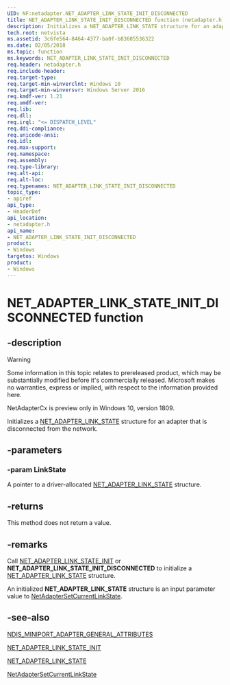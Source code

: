```yaml
---
UID: NF:netadapter.NET_ADAPTER_LINK_STATE_INIT_DISCONNECTED
title: NET_ADAPTER_LINK_STATE_INIT_DISCONNECTED function (netadapter.h)
description: Initializes a NET_ADAPTER_LINK_STATE structure for an adapter that is disconnected from the network.
tech.root: netvista
ms.assetid: 3c6fe564-8464-4377-ba0f-b83605536322
ms.date: 02/05/2018
ms.topic: function
ms.keywords: NET_ADAPTER_LINK_STATE_INIT_DISCONNECTED
req.header: netadapter.h
req.include-header:
req.target-type:
req.target-min-winverclnt: Windows 10
req.target-min-winversvr: Windows Server 2016
req.kmdf-ver: 1.21
req.umdf-ver:
req.lib:
req.dll:
req.irql: "<= DISPATCH_LEVEL"
req.ddi-compliance:
req.unicode-ansi:
req.idl:
req.max-support:
req.namespace:
req.assembly:
req.type-library: 
req.alt-api:
req.alt-loc:
req.typenames: NET_ADAPTER_LINK_STATE_INIT_DISCONNECTED
topic_type: 
- apiref
api_type: 
- HeaderDef
api_location:
- netadapter.h
api_name: 
- NET_ADAPTER_LINK_STATE_INIT_DISCONNECTED
product:
- Windows
targetos: Windows
product:
- Windows
---
```


# NET_ADAPTER_LINK_STATE_INIT_DISCONNECTED function


## -description

> [!WARNING]
> Some information in this topic relates to prereleased product, which may be substantially modified before it's commercially released. Microsoft makes no warranties, express or implied, with respect to the information provided here.
>
> NetAdapterCx is preview only in Windows 10, version 1809.

Initializes a [NET_ADAPTER_LINK_STATE](ns-netadapter-_net_adapter_link_state.md) structure for an adapter that is disconnected from the network.

## -parameters

### -param LinkState
A pointer to a driver-allocated [NET_ADAPTER_LINK_STATE](ns-netadapter-_net_adapter_link_state.md) structure.

## -returns
This method does not return a value.

## -remarks

Call [NET_ADAPTER_LINK_STATE_INIT](nf-netadapter-net_adapter_link_state_init.md) or **NET_ADAPTER_LINK_STATE_INIT_DISCONNECTED** to initialize a [NET_ADAPTER_LINK_STATE](ns-netadapter-_net_adapter_link_state.md) structure.

An initialized **NET_ADAPTER_LINK_STATE** structure is an input parameter value to [NetAdapterSetCurrentLinkState](nf-netadapter-netadaptersetcurrentlinkstate.md).



## -see-also

[NDIS_MINIPORT_ADAPTER_GENERAL_ATTRIBUTES](../ndis/ns-ndis-_ndis_miniport_adapter_attributes.md)

[NET_ADAPTER_LINK_STATE_INIT](nf-netadapter-net_adapter_link_state_init.md)

[NET_ADAPTER_LINK_STATE](ns-netadapter-_net_adapter_link_state.md)

[NetAdapterSetCurrentLinkState](nf-netadapter-netadaptersetcurrentlinkstate.md)
